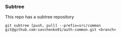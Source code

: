 ### Subtree
This repo has a subtree repository
```
git subtree [push, pull] --prefix=src/common git@github.com:savchenko91/auth-common.git <branch>
```

